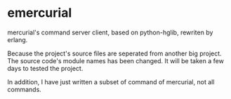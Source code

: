 emercurial
==========

mercurial's command server client, based on python-hglib, rewriten by erlang.

Because the project's source files are seperated from another big project. The source code's module names has been changed. It will be taken a few days to tested the project.

In addition, I have just written a subset of command of mercurial, not all commands.
